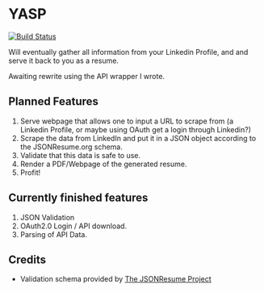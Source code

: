 # YASP

[![Build Status](https://travis-ci.org/johnaoss/yasp.svg?branch=master)](https://travis-ci.org/johnaoss/yasp)

Will eventually gather all information from your Linkedin Profile, and and serve it back to you as a resume.

Awaiting rewrite using the API wrapper I wrote.

## Planned Features

1. Serve webpage that allows one to input a URL to scrape from (a Linkedin Profile, or maybe using OAuth get a login through Linkedin?)
1. Scrape the data from LinkedIn and put it in a JSON object according to the JSONResume.org schema.
1. Validate that this data is safe to use.
1. Render a PDF/Webpage of the generated resume.
1. Profit!

## Currently finished features

1. JSON Validation
1. OAuth2.0 Login / API download.
1. Parsing of API Data.

## Credits

* Validation schema provided by [The JSONResume Project](https://github.com/jsonresume/resume-schema)
